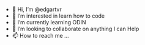 - 👋 Hi, I’m @edgartvr
- 👀 I’m interested in learn how to code
- 🌱 I’m currently learning ODIN
- 💞️ I’m looking to collaborate on anything I can Help
- 📫 How to reach me ...

<!---
edgartvr/edgartvr is a ✨ special ✨ repository because its `README.md` (this file) appears on your GitHub profile.
You can click the Preview link to take a look at your changes.
--->
